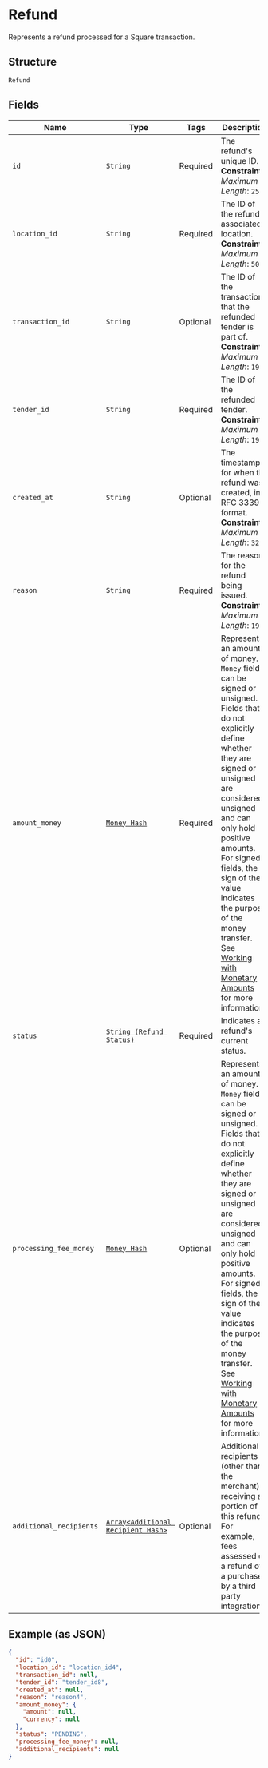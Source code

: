 
# Refund

Represents a refund processed for a Square transaction.

## Structure

`Refund`

## Fields

| Name | Type | Tags | Description |
|  --- | --- | --- | --- |
| `id` | `String` | Required | The refund's unique ID.<br>**Constraints**: *Maximum Length*: `255` |
| `location_id` | `String` | Required | The ID of the refund's associated location.<br>**Constraints**: *Maximum Length*: `50` |
| `transaction_id` | `String` | Optional | The ID of the transaction that the refunded tender is part of.<br>**Constraints**: *Maximum Length*: `192` |
| `tender_id` | `String` | Required | The ID of the refunded tender.<br>**Constraints**: *Maximum Length*: `192` |
| `created_at` | `String` | Optional | The timestamp for when the refund was created, in RFC 3339 format.<br>**Constraints**: *Maximum Length*: `32` |
| `reason` | `String` | Required | The reason for the refund being issued.<br>**Constraints**: *Maximum Length*: `192` |
| `amount_money` | [`Money Hash`](../../doc/models/money.md) | Required | Represents an amount of money. `Money` fields can be signed or unsigned.<br>Fields that do not explicitly define whether they are signed or unsigned are<br>considered unsigned and can only hold positive amounts. For signed fields, the<br>sign of the value indicates the purpose of the money transfer. See<br>[Working with Monetary Amounts](https://developer.squareup.com/docs/build-basics/working-with-monetary-amounts)<br>for more information. |
| `status` | [`String (Refund Status)`](../../doc/models/refund-status.md) | Required | Indicates a refund's current status. |
| `processing_fee_money` | [`Money Hash`](../../doc/models/money.md) | Optional | Represents an amount of money. `Money` fields can be signed or unsigned.<br>Fields that do not explicitly define whether they are signed or unsigned are<br>considered unsigned and can only hold positive amounts. For signed fields, the<br>sign of the value indicates the purpose of the money transfer. See<br>[Working with Monetary Amounts](https://developer.squareup.com/docs/build-basics/working-with-monetary-amounts)<br>for more information. |
| `additional_recipients` | [`Array<Additional Recipient Hash>`](../../doc/models/additional-recipient.md) | Optional | Additional recipients (other than the merchant) receiving a portion of this refund.<br>For example, fees assessed on a refund of a purchase by a third party integration. |

## Example (as JSON)

```json
{
  "id": "id0",
  "location_id": "location_id4",
  "transaction_id": null,
  "tender_id": "tender_id8",
  "created_at": null,
  "reason": "reason4",
  "amount_money": {
    "amount": null,
    "currency": null
  },
  "status": "PENDING",
  "processing_fee_money": null,
  "additional_recipients": null
}
```

